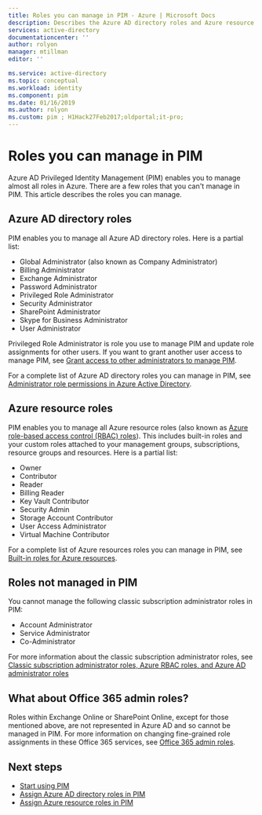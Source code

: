 ```yaml
---
title: Roles you can manage in PIM - Azure | Microsoft Docs
description: Describes the Azure AD directory roles and Azure resource roles you can manage in Azure AD Privileged Identity Management (PIM).
services: active-directory
documentationcenter: ''
author: rolyon
manager: mtillman
editor: ''

ms.service: active-directory
ms.topic: conceptual
ms.workload: identity
ms.component: pim
ms.date: 01/16/2019
ms.author: rolyon
ms.custom: pim ; H1Hack27Feb2017;oldportal;it-pro;
---
```


# Roles you can manage in PIM

Azure AD Privileged Identity Management (PIM) enables you to manage almost all roles in Azure. There are a few roles that you can't manage in PIM. This article describes the roles you can manage.

## Azure AD directory roles

PIM enables you to manage all Azure AD directory roles. Here is a partial list:

- Global Administrator (also known as Company Administrator)
- Billing Administrator
- Exchange Administrator
- Password Administrator
- Privileged Role Administrator
- Security Administrator
- SharePoint Administrator
- Skype for Business Administrator
- User Administrator

Privileged Role Administrator is role you use to manage PIM and update role assignments for other users. If you want to grant another user access to manage PIM, see [Grant access to other administrators to manage PIM](pim-how-to-give-access-to-pim.md).

For a complete list of Azure AD directory roles you can manage in PIM, see [Administrator role permissions in Azure Active Directory](../users-groups-roles/directory-assign-admin-roles.md).

## Azure resource roles

PIM enables you to manage all Azure resource roles (also known as [Azure role-based access control (RBAC) roles](../../role-based-access-control/overview.md)). This includes built-in roles and your custom roles attached to your management groups, subscriptions, resource groups and resources. Here is a partial list:

- Owner
- Contributor
- Reader
- Billing Reader
- Key Vault Contributor
- Security Admin
- Storage Account Contributor
- User Access Administrator
- Virtual Machine Contributor

For a complete list of Azure resources roles you can manage in PIM, see [Built-in roles for Azure resources](../../role-based-access-control/built-in-roles.md).

## Roles not managed in PIM

You cannot manage the following classic subscription administrator roles in PIM:

- Account Administrator
- Service Administrator
- Co-Administrator

For more information about the classic subscription administrator roles, see [Classic subscription administrator roles, Azure RBAC roles, and Azure AD administrator roles](../../role-based-access-control/rbac-and-directory-admin-roles.md)

## What about Office 365 admin roles?

Roles within Exchange Online or SharePoint Online, except for those mentioned above, are not represented in Azure AD and so cannot be managed in PIM. For more information on changing fine-grained role assignments in these Office 365 services, see [Office 365 admin roles](https://docs.microsoft.com/office365/admin/add-users/about-admin-roles).

## Next steps

- [Start using PIM](pim-getting-started.md)
- [Assign Azure AD directory roles in PIM](pim-how-to-add-role-to-user.md)
- [Assign Azure resource roles in PIM](pim-resource-roles-assign-roles.md)
